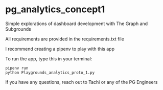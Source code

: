 # pg_analytics_concept1
Simple explorations of dashboard development with The Graph and Subgrounds

All requirements are provided in the requirements.txt file

I recommend creating a pipenv to play with this app

To run the app, type this in your terminal: <pre><code>pipenv run python Playgrounds_analytics_proto_1.py</code></pre> 

If you have any questions, reach out to Tachi or any of the PG Engineers
